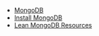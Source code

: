 <ul class="pager">
<li class="active"><a href="/mongodb">MongoDB</a></li>
<li><a href="/mongodb/install">Install MongoDB</a></li>
<li><a href="https://github.com/tunjos/lean-mongodb">Lean MongoDB Resources</a></li>
</ul>
<!-- Todo use links as an anchor? -->
